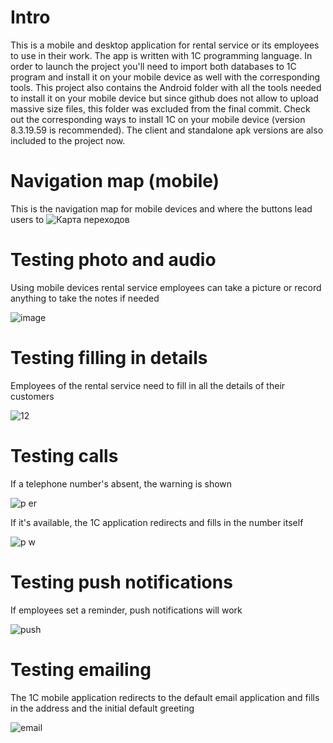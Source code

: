 # Intro
This is a mobile and desktop application for rental service or its employees to use in their work. The app is written with 1C programming language. In order to launch the project you'll need to import both databases to 1C program and install it on your mobile device as well with the corresponding tools. This project also contains the Android folder with all the tools needed to install it on your mobile device but since github does not allow to upload massive size files, this folder was excluded from the final commit. Check out the corresponding ways to install 1C on your mobile device (version 8.3.19.59 is recommended). The client and standalone apk versions are also included to the project now.
# Navigation map (mobile)
This is the navigation map for mobile devices and where the buttons lead users to
![Карта переходов](https://github.com/user-attachments/assets/8239ae44-adad-4258-82d0-f0ffa384a455)
# Testing photo and audio
Using mobile devices rental service employees can take a picture or record anything to take the notes if needed

![image](https://github.com/user-attachments/assets/49f96868-8b02-4097-a803-fa9ee4dd1beb)
# Testing filling in details
Employees of the rental service need to fill in all the details of their customers

![12](https://github.com/user-attachments/assets/ee841e81-f12b-4243-8ca5-ce36406c71be)
# Testing calls
If a telephone number's absent, the warning is shown

![p er](https://github.com/user-attachments/assets/b47f5eee-d181-40bb-857a-d653cb1684d0)

If it's available, the 1C application redirects and fills in the number itself

![p w](https://github.com/user-attachments/assets/6e8491a3-5494-427d-ba84-c1e79a6f8fe4)
# Testing push notifications
If employees set a reminder, push notifications will work

![push](https://github.com/user-attachments/assets/d8375818-706e-4832-852b-848aa7be96c6)
# Testing emailing
The 1C mobile application redirects to the default email application and fills in the address and the initial default greeting

![email](https://github.com/user-attachments/assets/746f5506-b555-4d2e-b345-28825b29580d)
